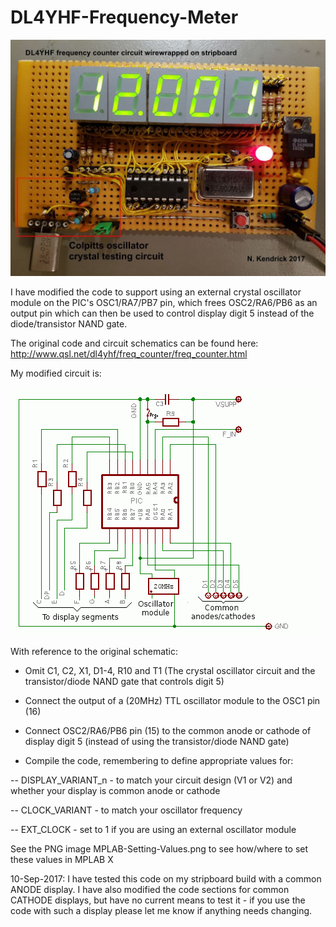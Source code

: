 # DL4YHF-Frequency-Meter

![Image](DL4YHF-stripboard.jpg)

I have modified the code to support using an external crystal oscillator module on the PIC's OSC1/RA7/PB7 pin, which frees OSC2/RA6/PB6 as an output pin which can then be used to control display digit 5 instead of the diode/transistor NAND gate.    

The original code and circuit schematics can be found here: http://www.qsl.net/dl4yhf/freq_counter/freq_counter.html

My modified circuit is:

![Image](picboard5_schL3K.gif)

With reference to the original schematic: 

* Omit C1, C2, X1, D1-4, R10 and T1 (The crystal oscillator circuit and the transistor/diode NAND gate that controls digit 5)

* Connect the output of a (20MHz) TTL oscillator module to the OSC1 pin (16)

* Connect OSC2/RA6/PB6 pin (15) to the common anode or cathode of display digit 5 (instead of using the transistor/diode NAND gate)

* Compile the code, remembering to define appropriate values for:

 -- DISPLAY_VARIANT_n - to match your circuit design (V1 or V2) and whether your display is common anode or cathode
  
 -- CLOCK_VARIANT - to match your oscillator frequency
  
 -- EXT_CLOCK - set to 1 if you are using an external oscillator module

See the PNG image MPLAB-Setting-Values.png to see how/where to set these values in MPLAB X

10-Sep-2017: I have tested this code on my stripboard build with a common ANODE display. I have also modified the code sections for common CATHODE displays, but have no current means to test it - if you use the code with such a display please let me know if anything needs changing.
